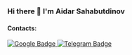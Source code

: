### Hi there 👋 I'm Aidar Sahabutdinov

#### Contacts:
<div id="badges">
  <a href='a.sahabutdinov.business@gmail.com'>
    <img src="https://img.shields.io/badge/Google-red?logo=google&logoColor=white&style=for-the-badge" alt="Google Badge"/>
  </a>
  <a href="https://t.me/Craftycripple">
    <img src="https://img.shields.io/badge/telegram-blue?logo=telegram&logoColor=white&style=for-the-badge" alt="Telegram Badge"/>
  </a>
</div>

<!--
**Craftycripple/Craftycripple** is a ✨ _special_ ✨ repository because its `README.md` (this file) appears on your GitHub profile.

Here are some ideas to get you started:

- 🔭 I’m currently working on ...
- 🌱 I’m currently learning ...
- 👯 I’m looking to collaborate on ...
- 🤔 I’m looking for help with ...
- 💬 Ask me about ...
- 📫 How to reach me: ...
- 😄 Pronouns: ...
- ⚡ Fun fact: ...
-->
